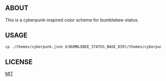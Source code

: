 ## ABOUT
This is a cyberpunk-inspired color scheme for bumblebee-status.

## USAGE

```markdown
cp ./themes/cyberpunk.json $(BUMBLEBEE_STATUS_BASE_DIR)/themes/cyberpunk.json
```

## LICENSE
[MIT](https://github.com/koutarn/bumblebee-status-cyberpunk/blob/master/LICENSE)

